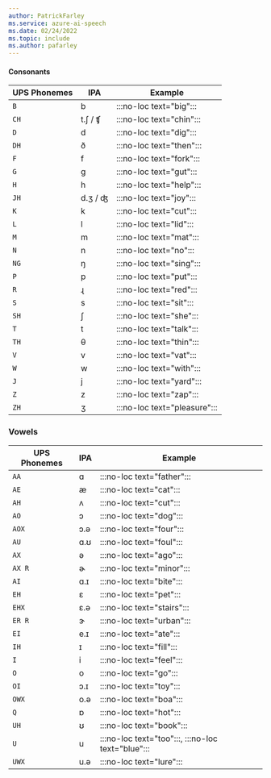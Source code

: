 ```yaml
---
author: PatrickFarley
ms.service: azure-ai-speech
ms.date: 02/24/2022
ms.topic: include
ms.author: pafarley
---
```


#### Consonants

| UPS Phonemes | IPA     | Example  |
|------------|---------|----------|
| `B`          | b       | :::no-loc text="big":::      |
| `CH`         | t.ʃ / ʧ | :::no-loc text="chin":::     |
| `D`          | d       | :::no-loc text="dig":::      |
| `DH`         | ð       | :::no-loc text="then":::     |
| `F`          | f       | :::no-loc text="fork":::     |
| `G`          | g       | :::no-loc text="gut":::      |
| `H`          | h       | :::no-loc text="help":::     |
| `JH`         | d.ʒ / ʤ | :::no-loc text="joy":::      |
| `K`          | k       | :::no-loc text="cut":::      |
| `L`          | l       | :::no-loc text="lid":::      |
| `M`          | m       | :::no-loc text="mat":::      |
| `N`          | n       | :::no-loc text="no":::       |
| `NG`         | ŋ       | :::no-loc text="sing":::     |
| `P`          | p       | :::no-loc text="put":::      |
| `R`          | ɻ       | :::no-loc text="red":::      |
| `S`          | s       | :::no-loc text="sit":::      |
| `SH`         | ʃ       | :::no-loc text="she":::      |
| `T`          | t       | :::no-loc text="talk":::     |
| `TH`         | θ       | :::no-loc text="thin":::     |
| `V`          | v       | :::no-loc text="vat":::      |
| `W`          | w       | :::no-loc text="with":::     |
| `J`          | j       | :::no-loc text="yard":::     |
| `Z`          | z       | :::no-loc text="zap":::      |
| `ZH`         | ʒ       | :::no-loc text="pleasure"::: |

### Vowels

| UPS Phonemes | IPA | Example   |
|-----------|-----|-----------|
| `AA`        | ɑ   | :::no-loc text="father":::    |
| `AE`        | æ   | :::no-loc text="cat":::       |
| `AH`        | ʌ   | :::no-loc text="cut":::       |
| `AO`        | ɔ   | :::no-loc text="dog":::       |
| `AOX`       | ɔ.ə | :::no-loc text="four":::      |
| `AU`        | ɑ.ʊ | :::no-loc text="foul":::      |
| `AX`        | ə   | :::no-loc text="ago":::       |
| `AX R`      | ɚ   | :::no-loc text="minor":::     |
| `AI`        | ɑ.ɪ | :::no-loc text="bite":::      |
| `EH`        | ɛ   | :::no-loc text="pet":::       |
| `EHX`       | ɛ.ə | :::no-loc text="stairs":::    |
| `ER R`      | ɝ   | :::no-loc text="urban":::     |
| `EI`        | e.ɪ | :::no-loc text="ate":::       |
| `IH`        | ɪ   | :::no-loc text="fill":::      |
| `I`         | i   | :::no-loc text="feel":::      |
| `O`         | o   | :::no-loc text="go":::        |
| `OI`        | ɔ.ɪ | :::no-loc text="toy":::       |
| `OWX`       | o.ə | :::no-loc text="boa":::       |
| `Q`         | ɒ   | :::no-loc text="hot":::       |
| `UH`        | ʊ   | :::no-loc text="book":::      |
| `U`         | u   | :::no-loc text="too":::, :::no-loc text="blue"::: |
| `UWX`       | u.ə | :::no-loc text="lure":::      |
